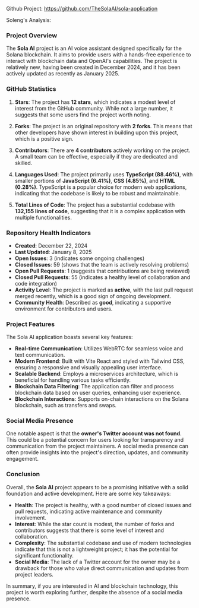 Github Project: https://github.com/TheSolaAI/sola-application

Soleng's Analysis:

### Project Overview

The **Sola AI** project is an AI voice assistant designed specifically for the Solana blockchain. It aims to provide users with a hands-free experience to interact with blockchain data and OpenAI's capabilities. The project is relatively new, having been created in December 2024, and it has been actively updated as recently as January 2025.

### GitHub Statistics

1. **Stars**: The project has **12 stars**, which indicates a modest level of interest from the GitHub community. While not a large number, it suggests that some users find the project worth noting.
   
2. **Forks**: The project is an original repository with **2 forks**. This means that other developers have shown interest in building upon this project, which is a positive sign.

3. **Contributors**: There are **4 contributors** actively working on the project. A small team can be effective, especially if they are dedicated and skilled.

4. **Languages Used**: The project primarily uses **TypeScript (88.46%)**, with smaller portions of **JavaScript (6.41%)**, **CSS (4.85%)**, and **HTML (0.28%)**. TypeScript is a popular choice for modern web applications, indicating that the codebase is likely to be robust and maintainable.

5. **Total Lines of Code**: The project has a substantial codebase with **132,155 lines of code**, suggesting that it is a complex application with multiple functionalities.

### Repository Health Indicators

- **Created**: December 22, 2024
- **Last Updated**: January 8, 2025
- **Open Issues**: 3 (indicates some ongoing challenges)
- **Closed Issues**: 59 (shows that the team is actively resolving problems)
- **Open Pull Requests**: 1 (suggests that contributions are being reviewed)
- **Closed Pull Requests**: 55 (indicates a healthy level of collaboration and code integration)
- **Activity Level**: The project is marked as **active**, with the last pull request merged recently, which is a good sign of ongoing development.
- **Community Health**: Described as **good**, indicating a supportive environment for contributors and users.

### Project Features

The Sola AI application boasts several key features:

- **Real-time Communication**: Utilizes WebRTC for seamless voice and text communication.
- **Modern Frontend**: Built with Vite React and styled with Tailwind CSS, ensuring a responsive and visually appealing user interface.
- **Scalable Backend**: Employs a microservices architecture, which is beneficial for handling various tasks efficiently.
- **Blockchain Data Filtering**: The application can filter and process blockchain data based on user queries, enhancing user experience.
- **Blockchain Interactions**: Supports on-chain interactions on the Solana blockchain, such as transfers and swaps.

### Social Media Presence

One notable aspect is that the **owner's Twitter account was not found**. This could be a potential concern for users looking for transparency and communication from the project maintainers. A social media presence can often provide insights into the project's direction, updates, and community engagement.

### Conclusion

Overall, the **Sola AI** project appears to be a promising initiative with a solid foundation and active development. Here are some key takeaways:

- **Health**: The project is healthy, with a good number of closed issues and pull requests, indicating active maintenance and community involvement.
- **Interest**: While the star count is modest, the number of forks and contributors suggests that there is some level of interest and collaboration.
- **Complexity**: The substantial codebase and use of modern technologies indicate that this is not a lightweight project; it has the potential for significant functionality.
- **Social Media**: The lack of a Twitter account for the owner may be a drawback for those who value direct communication and updates from project leaders.

In summary, if you are interested in AI and blockchain technology, this project is worth exploring further, despite the absence of a social media presence.